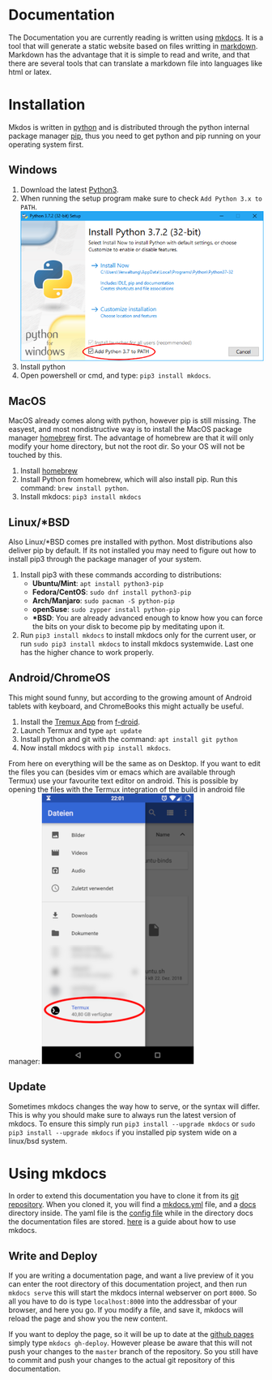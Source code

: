 Documentation
=============

The Documentation you are currently reading is written using [mkdocs](https://www.mkdocs.org/). It is a tool that will generate a static website based on files writting in [markdown](https://www.markdownguide.org/). Markdown has the advantage that it is simple to read and write, and that there are several tools that can translate a markdown file into languages like html or latex.

# Installation

Mkdos is written in [python](https://www.python.org/) and is distributed through the python internal package manager [pip](https://pypi.org/project/pip/), thus you need to get python and pip running on your operating system first.

## Windows

1. Download the latest [Python3](https://www.python.org/downloads/windows/).
2. When running the setup program make sure to check `Add Python 3.x to PATH`.
![check_path](img/check_path.png)
3. Install python
4. Open powershell or cmd, and type: `pip3 install mkdocs`.

## MacOS

MacOS already comes along with python, however pip is still missing. The easyest, and most nondistructive way is to install the MacOS package manager [homebrew](https://brew.sh/index_de) first. The advantage of homebrew are that it will only modify your home directory, but not the root dir. So your OS will not be touched by this.

1. Install [homebrew](https://brew.sh/index_de)
2. Install Python from homebrew, which will also install pip. Run this command:
`brew install python`.
3. Install mkdocs:
`pip3 install mkdocs`

## Linux/*BSD

Also Linux/*BSD comes pre installed with python. Most distributions also deliver pip by default. If its not installed you may need to figure out how to install pip3 through the package manager of your system.

1. Install pip3 with these commands according to distributions: 
    - __Ubuntu/Mint__: `apt install python3-pip`
    - __Fedora/CentOS__: `sudo dnf install python3-pip`
    - __Arch/Manjaro__: `sudo pacman -S python-pip`
    - __openSuse__: `sudo zypper install python-pip`
    - __*BSD__: You are already advanced enough to know how you can force the bits on your disk to become pip by meditating upon it.
2. Run `pip3 install mkdocs` to install mkdocs only for the current user,
or run `sudo pip3 install mkdocs` to install mkdocs systemwide. Last one has the higher chance to work properly.

## Android/ChromeOS
This might sound funny, but according to the growing amount of Android tablets with keyboard, and ChromeBooks this might actually be useful.

1. Install the [Tremux App](https://termux.com/) from [f-droid](https://f-droid.org/packages/com.termux/).
2. Launch Termux and type `apt update`
3. Install python and git with the command: `apt install git python`
4. Now install mkdocs with `pip install mkdocs`.

From here on everything will be the same as on Desktop. If you want to edit the files you can (besides vim or emacs which are available through Termux) use your favourite text editor on android. This is possible by opening the files with the Termux integration of the build in android file manager:
![termux_files](/img/termux_files.png)


## Update
Sometimes mkdocs changes the way how to serve, or the syntax will differ. This is why you should make sure to always run the latest version of mkdocs. To ensure this simply run `pip3 install --upgrade mkdocs` or `sudo pip3 install --upgrade mkdocs` if you installed pip system wide on a linux/bsd system.

# Using mkdocs
In order to extend this documentation you have to clone it from its [git repository](https://github.com/fsin-ohm/matomat-documentation). When you cloned it, you will find a [mkdocs.yml](https://github.com/FSIN-ohm/Matomat-Documentation/blob/master/mkdocs.yml) file, and a [docs](https://github.com/FSIN-ohm/Matomat-Documentation/tree/master/docs) directory inside. The yaml file is the [config file](https://www.mkdocs.org/user-guide/configuration/) while in the directory docs the documentation files are stored. [here](https://www.mkdocs.org/user-guide/writing-your-docs/) is a guide about how to use mkdocs.

## Write and Deploy
If you are writing a documentation page, and want a live preview of it you can enter the root directory of this documentation project, and then run `mkdocs serve` this will start the mkdocs internal webserver on port `8000`. So all you have to do is type `localhost:8000` into the addressbar of your browser, and here you go. If you modify a file, and save it, mkdocs will reload the page and show you the new content.

If you want to deploy the page, so it will be up to date at the [github pages](https://fsin-ohm.github.io/Matomat-Documentation/) simply type `mkdocs gh-deploy`. However please be aware that this will not push your changes to the `master` branch of the repository. So you still have to commit and push your changes to the actual git repository of this documentation.


